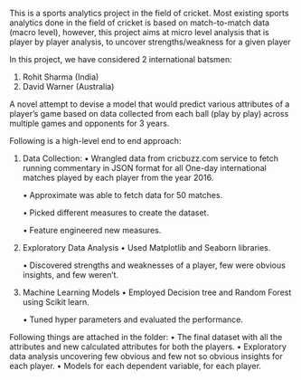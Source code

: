 This is a sports analytics project in the field of cricket. Most existing sports analytics done in the field of cricket is based on match-to-match data (macro level), however, this project aims at micro level analysis that is player by player analysis, to uncover strengths/weakness for a given player

In this project, we have considered 2 international batsmen:
1.	Rohit Sharma (India)
2.	David Warner (Australia)

A novel attempt to devise a model that would predict various attributes of a player’s game based on data collected from each ball (play by play) across multiple games and opponents for 3 years.


Following is a high-level end to end approach:
1. Data Collection:
   •  Wrangled data from cricbuzz.com service to fetch running commentary in JSON format for all One-day international matches played by each player from the year 2016.
   
   •  Approximate was able to fetch data for 50 matches.
  
   •  Picked different measures to create the dataset.
  
   •  Feature engineered new measures.
   
 2. Exploratory Data Analysis
    • Used Matplotlib and Seaborn libraries.
    
    • Discovered strengths and weaknesses of a player, few were obvious insights, and few weren’t.  
    
 3. Machine Learning Models
    • Employed Decision tree and Random Forest using Scikit learn.
    
    • Tuned hyper parameters and evaluated the performance.
    
Following things are attached in the folder:
    • The final dataset with all the attributes and new calculated attributes for both the players.
    • Exploratory data analysis uncovering few obvious and few not so obvious insights for each player.
    • Models for each dependent variable, for each player.
